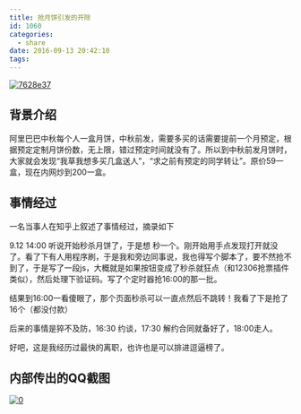 ```yaml
---
title: 抢月饼引发的开除
id: 1060
categories:
  - share
date: 2016-09-13 20:42:10
tags:
---
```


[![7628e37](/images/2016/09/7628e37.jpg)](/images/2016/09/7628e37.jpg)

## 背景介绍

阿里巴巴中秋每个人一盒月饼，中秋前发，需要多买的话需要提前一个月预定，根据预定定制月饼份数，无上限，错过预定时间就没有了。所以到中秋前发月饼时，大家就会发现“我草我想多买几盒送人”，“求之前有预定的同学转让”。原价59一盒，现在内网炒到200一盒。

## 事情经过

一名当事人在知乎上叙述了事情经过，摘录如下

9.12 14:00 听说开始秒杀月饼了，于是想 秒一个。刚开始用手点发现打开就没了。看了下有人用程序刷，于是我和旁边同事说，我也得写个脚本了，要不然抢不到了，于是写了一段js，大概就是如果按钮变成了秒杀就狂点（和12306抢票插件类似），然后处理下验证码。写了个定时器抢16:00的那一批。

结果到16:00一看傻眼了，那个页面秒杀可以一直点然后不跳转！我看了下是抢了16个（都没付款）

后来的事情是猝不及防，16:30 约谈，17:30 解约合同就备好了，18:00走人。

好吧，这是我经历过最快的离职，也许也是可以排进逗逼榜了。

## <span style="color: #1a1a1a;">内部传出的QQ截图</span>

[![0](/images/2016/09/0.jpg)](/images/2016/09/0.jpg)

&nbsp;